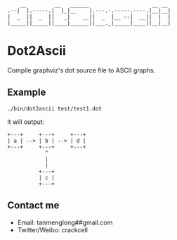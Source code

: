         __         __   ______                    __ __ 
    .--|  |.-----.|  |_|__    |.---.-.-----.----.|__|__|
    |  _  ||  _  ||   _|    __||  _  |__ --|  __||  |  |
    |_____||_____||____|______||___._|_____|____||__|__|

# Dot2Ascii

Compile graphviz's dot source file to ASCII graphs.

## Example

    ./bin/dot2ascii test/test1.dot 

it will output:

    +---+     +---+     +---+
    | a | --> | b | --> | d |
    +---+     +---+     +---+
                ^
                |
                |
              +---+
              | c |
              +---+

## Contact me

* Email: tanmenglong##gmail.com
* Twitter/Weibo: crackcell
